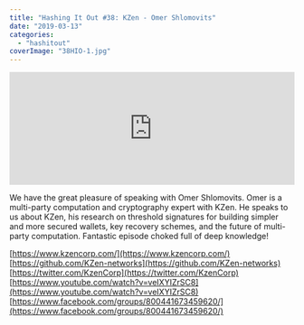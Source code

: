 ```yaml
---
title: "Hashing It Out #38: KZen - Omer Shlomovits"
date: "2019-03-13"
categories: 
  - "hashitout"
coverImage: "38HIO-1.jpg"
---
```


<iframe src="https://embed.simplecast.com/a081634c?color=f5f5f5" width="100%" height="200px" frameborder="0" scrolling="no" seamless=""></iframe>

We have the great pleasure of speaking with Omer Shlomovits. Omer is a multi-party computation and cryptography expert with KZen. He speaks to us about KZen, his research on threshold signatures for building simpler and more secured wallets, key recovery schemes, and the future of multi-party computation. Fantastic episode choked full of deep knowledge!

[https://www.kzencorp.com/](https://www.kzencorp.com/) [https://github.com/KZen-networks](https://github.com/KZen-networks) [https://twitter.com/KzenCorp](https://twitter.com/KzenCorp) [https://www.youtube.com/watch?v=veIXYIZrSC8](https://www.youtube.com/watch?v=veIXYIZrSC8) [https://www.facebook.com/groups/800441673459620/](https://www.facebook.com/groups/800441673459620/)
